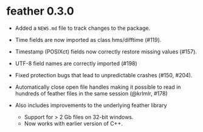 # feather 0.3.0

* Added a `NEWS.md` file to track changes to the package.

* Time fields are now imported as class hms/difftime (#119).

* Timestamp (POSIXct) fields now correctly restore missing values (#157).

* UTF-8 field names are correctly imported (#198)

* Fixed protection bugs that lead to unpredictable crashes (#150, #204).

* Automatically close open file handles making it possible to read in
  hundreds of feather files in the same session (@krlmlr, #178)

* Also includes improvements to the underlying feather library

    * Support for > 2 Gb files on 32-bit windows.
    * Now works with earlier version of C++.


